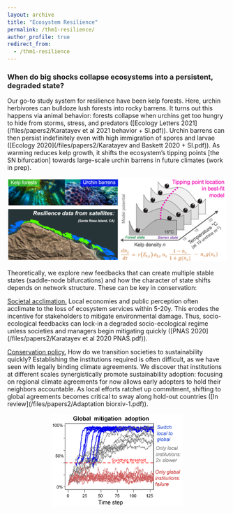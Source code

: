 ```yaml
---
layout: archive
title: "Ecosystem Resilience"
permalink: /thm1-resilience/
author_profile: true
redirect_from:
  - /thm1-resilience
---
```


<h3> When do big shocks collapse ecosystems into a persistent, degraded state? </h3>

Our go-to study system for resilience have been kelp forests. Here, urchin herbivores can bulldoze lush forests into rocky barrens. It turns out this happens via animal behavior: forests collapse when urchins get too hungry to hide from storms, stress, and predators ([Ecology Letters 2021](/files/papers2/Karatayev et al 2021 behavior + SI.pdf)). Urchin barrens can then persist indefinitely even with high immigration of spores and larvae ([Ecology 2020](/files/papers2/Karatayev and Baskett 2020 + SI.pdf)). As warming reduces kelp growth, it shifts the ecosystem’s tipping points [the SN bifurcation] towards large-scale urchin barrens in future climates (work in prep).

<p align="center"> <img src="/files/warming tipping points.png" width=600> </p>


Theoretically, we explore new feedbacks that can create multiple stable states (saddle-node bifurcations) and how the character of state shifts depends on network structure. These can be key in conservation:

<ins>Societal acclimation.</ins> Local economies and public perception often acclimate to the loss of ecosystem services within 5-20y. This erodes the incentive for stakeholders to mitigate environmental damage. Thus, socio-ecological feedbacks can lock-in a degraded socio-ecological regime unless societies and managers begin mitigating quickly ([PNAS 2020](/files/papers2/Karatayev et al 2020 PNAS.pdf)).

<ins>Conservation policy.</ins> How do we transition societies to sustainability quickly? Establishing the institutions required is often difficult, as we have seen with legally binding climate agreements. We discover that institutions at different scales synergistically promote sustainability adoption: focusing on regional climate agreements for now allows early adopters to hold their neighbors accountable. As local efforts ratchet up commitment, shifting to global agreements becomes critical to sway along hold-out countries ([In review](/files/papers2/Adaptation biorxiv-1.pdf)).

<p align="center"> <img src="/files/Hierarchy.png" width=300> </p>
